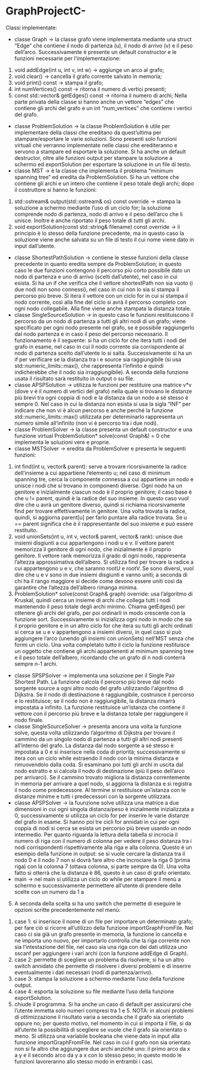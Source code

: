 # GraphProjectC-

Classi implementate:
- classe Graph → la classe grafo viene implementata mediante una struct “Edge” che
contiene il nodo di partenza (u), il nodo di arrivo (v) e il peso dell’arco.
Successivamente è presente un default constructor e le funzioni necessarie per
l’implementazione:
1) void addEdge(int u, int v, int w) → aggiunge un arco al grafo;
2) void clear() → cancella il grafo corrente salvato in memoria;
3) void print() const → stampa il grafo;
4) int numVertices() const → ritorna il numero di vertici presenti;
5) const std::vector<Edge>& getEdges() const → ritorna il numero di archi;
Nella parte privata della classe si hanno anche un vettore “edges” che contiene gli
archi del grafo e un int “num_vertices” che contiene i vertici del grafo.
- classe ProblemSolution → la classe ProblemSolution è utile per implementare
della classi che ereditano da quest’ultima per stampare/esportare le varie soluzioni.
Sono presenti solo funzioni virtuali che verranno implementate nelle classi che
erediteranno e servono a stampare ed esportare la soluzione. Si ha anche un default
destructor, oltre alle funzioni output per stampare la soluzione a schermo ed
exportSolution per esportare la soluzione in un file di testo.
- classe MST → è la classe che implementa il problema “minimum spanning tree” ed
eredita da ProblemSolution. Si ha un vettore che contiene gli archi e un intero che
contiene il peso totale degli archi; dopo il costruttore si hanno le funzioni:
1) std::ostream& output(std::ostream& os) const override → stampa la soluzione
a schermo mediante l’uso di un ciclo for; la soluzione comprende nodo di partenza,
nodo di arrivo e il peso dell’arco che li unisce. Inoltre è anche riportato il peso totale
di tutti gli archi.
2) void exportSolution(const std::string& filename) const override → il principio
è lo stesso della funzione precedente, ma in questo caso la soluzione viene anche
salvata su un file di testo il cui nome viene dato in input dall’utente.
- classe ShortestPathSolution → contiene le stesse funzioni della classe precedente
in quanto eredita sempre da ProblemSolution; in questo caso le due funzioni
contengono il percorso più corto possibile dato un nodo di partenza e uno di arrivo
(scelti dall’utente), nel caso in cui esista. Si ha un if che verifica che il vettore
shortestPath non sia vuoto (i due nodi non sono connessi), nel caso in cui non lo sia
si stampa il percorso più breve. Si itera il vettore con un ciclo for in cui si stampa il
nodo corrente, così alla fine del ciclo si avrà il percorso completo con ogni nodo
collegabile. Alla fine viene anche stampata la distanza totale.
- classe SingleSourceSolution → in questo caso le funzioni restituiscono il percorso
da un nodo di partenza a tutti gli altri nodi di un grafo; viene specificato per ogni
nodo presente nel grafo, se è possibile raggiungerlo dal nodo partenza e in caso il
peso del percorso necessario. Il funzionamento è il seguente: si ha un ciclo for che
itera tutti i nodi del grafo in esame, nel caso in cui il nodo corrente sia corrispondente
al nodo di partenza scelto dall’utente lo si salta. Successivamente si ha un if per
verificare se la distanza tra i e source sia raggiungibile (si usa
std::numeric_limits<int>::max(), che rappresenta l’infinito e quindi indicherebbe
che il nodo sia irraggiungibile). A seconda della funzione usata il risultato sarà
restituito in output o su file.
- classe APSPSolution → utilizza le funzioni per restituire una matrice v*v (dove v è
il numero di vertici del grafo) nella quale si trovano le distanze più brevi tra ogni
coppia di nodi e la distanza da un nodo a sé stesso è sempre 0. Nel caso in cui la
distanza non esista si usa la sigla “INF” per indicare che non vi è alcun percorso e
anche perché la funzione std::numeric_limits<int>::max() utilizzata per
determinarlo rappresenta un numero simile all’infinito (non vi è percorso tra i due
nodi).
- classe ProblemSolver → la classe presenta un default constructor e una funzione
virtual ProblemSolution* solve(const Graph&) = 0 che implementa le soluzioni
vere e proprie.
- classe MSTSolver → eredita da ProblemSolver e presenta le seguenti funzioni:
1) int find(int u, vector<int>& parent): serve a trovare ricorsivamente la radice
dell’insieme a cui appartiene l’elemento u; nel caso di minimum spanning tre, cerca
la componente connessa a cui appartiene un nodo e unisce i nodi che si trovano in
componenti diverse. Ogni nodo ha un genitore e inizialmente ciascun nodo è il
proprio genitore; il caso base è che u != parent, quindi è la radice del suo insieme. In
questo caso vuol dire che u avrà un genitore diverso, quindi si richiama
ricorsivamente find per trovare effettivamente in genitore. Una volta trovata la
radice, quindi, si aggiorna parent[u] per farlo puntare alla radice trovata.
Se u == parent significa che è il rappresentante del suo insieme e può essere
restituito.
2) void unionSets(int u, int v, vector<int>& parent, vector<int>& rank): unisce
due insiemi disgiunti a cui appartengono i nodi u e v. Il vettore parent memorizza il
genitore di ogni nodo, che inizialmente è il proprio genitore. Il vettore rank
memorizza il grado di ogni nodo, rappresenta l’altezza approssimativa dell’albero.
Si utilizza find per trovare la radice a cui appartengono u e v, che saranno rootU e
rootV. Se sono diversi, vuol dire che u e v sono in due insiemi disgiunti e vanno uniti;
a seconda di chi ha il rango maggiore si decide come devono essere uniti così da
garantire che l’altezza dell’albero rimanga minima.
3) ProblemSolution* solve(const Graph& graph) override: usa l’algoritmo di
Kruskal, quindi cerca un insieme di archi che collega tutti i nodi mantenendo il peso
totale degli archi minimo.
Chiama getEdges() per ottenere gli archi del grafo, per poi ordinarli in modo
crescente con la funzione sort. Successivamente si inizializza ogni nodo in modo che
sia il proprio genitore e in un altro ciclo for che itera su tutti gli archi ordinati si cerca
se u e v appartengono a insiemi diversi, in quel caso si può aggiungere l’arco (unendo
gli insiemi con unionSets) nell’MST senza che formi un ciclo.
Una volta completato tutto il ciclo la funzione restituisce un oggetto che contiene gli
archi appartenenti al minimum spanning tree e il peso totale dell’albero, ricordando
che un grafo di n nodi conterrà sempre n-1 archi.
- classe SPSPSolver → implementa una soluzione per il Single Pair Shortest Path.
La funzione calcola il percorso più breve dal nodo sorgente source a ogni altro nodo
del grafo utilizzando l'algoritmo di Dijkstra. Se il nodo di destinazione è
raggiungibile, costruisce il percorso e lo restituisce; se il nodo non è raggiungibile, la
distanza rimarrà impostata a infinito. La funzione restituisce un’istanza che contiene
il vettore con il percorso più breve e la distanza totale per raggiungere il nodo finale.
- classe SingleSourceSolver → presenta ancora una volta la funzione solve, questa
volta utilizzando l’algoritmo di Dijkstra per trovare il cammino da un singolo nodo di
partenza a tutti gli altri nodi presenti all’interno del grafo. La distanza dal nodo
sorgente a sé stesso è impostata a 0 e si inserisce nella coda di priorità;
successivamente si itera con un ciclo while estraendo il nodo con la minima distanza
e rimuovendolo dalla coda. Si esaminano poi tutti gli archi in uscita dal nodo estratto
e si calcola il nodo di destinazione (più il peso dell’arco per arrivarci). Se il cammino
trovato migliora la distanza correntemente in memoria per arrivare a quel nodo, si
aggiorna la distanza e si registra il nodo come predecessore.
Al termine si restituisce un’istanza con le distanze minime e tutti i predecessori con la
sorgente utilizzata.
- classe APSPSolver → la fuunzione solve utilizza una matrice a due dimensioni in
cui ogni singola distanza/peso è inizialmente inizializzata a 0, successivamente si
utilizza un ciclo for per inserire le varie distanze del grafo in esame. Si hanno poi tre
cicli for annidati in cui per ogni coppia di nodi si cerca se esista un percorso più breve
usando un nodo intermedio.
Per quanto riguarda la lettura della tabella si incrocia il numero di riga con il numero
di colonna per vedere il peso distanza tra i nodi corrispondenti rispettivamente alla
riga e alla colonna.
Questo è un esempio della funzione in output: se si vuole cercare la distanza tra il
nodo 0 e il nodo 7 non si dovrà fare altro che incrociare la riga 0 (prima riga) con la
colonna 7 (ottava colonna, si parte sempre da 0). Una volta fatto si otterrà che la
distanza è 86, questo è un caso di grafo orientato.
- main → nel main si utilizza un ciclo do while per stampare il menù a schermo e
successivamente permettere all’utente di prendere delle scelte con un numero da 1 a
5. A seconda della scelta si ha uno switch che permette di eseguire le opzioni scritte
precedentemente nel menù:
1) case 1: si inserisce il nome di un file per importare un determinato grafo; per fare
ciò si ricorre all’utilizzo della funzione importGraphFromFile. Nel caso ci sia già
un grafo presente in memoria, la funzione lo cancella e ne importa uno nuovo, per
importarlo controlla che la riga corrente non sia l’intestazione del file, nel caso sia
una riga con dei dati utilizza uno sscanf per aggiungere i vari archi (con la funzione
addEdge di Graph).
2) case 2: permette di scegliere un problema da risolvere; si ha un altro switch
annidato che permette di risolvere i diversi problemi e di inserire eventualmente i dati
necessari (nodi di partenza/arrivo).
3) case 3: stampa la soluzione a schermo mediante l’uso della funzione output.
4) case 4: esporta la soluzione su file mediante l’uso della funzione exportSolution.
5) chiude il programma.
Si ha anche un caso di default per assicurarsi che l’utente immetta solo numeri
compresi tra 1 e 5.
NOTA: in alcuni problemi di ottimizzazione il risultato varia a seconda che il grafo
sia orientato oppure no; per questo motivo, nel momento in cui si importa il file, si da
all’utente la possibilità di scegliere se vuole che il grafo sia orientato o meno. Si
utilizza una variabile booleana che viene data in input alla funzione
importGraphFromFile. Nel caso in cui il grafo non sia orientato non si fa altro che
aggiungere due archi anziché uno: il primo arco da x a y e il secondo arco da y a x
con lo stesso peso; in questo modo le funzioni lavoreranno allo stesso modo in
entrambi i casi.
